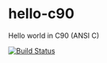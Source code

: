 # hello-c90
Hello world in C90 (ANSI C)

[![Build Status](https://dev.azure.com/ariyahidayat/hello-c90/_apis/build/status/ariya.hello-c90?branchName=master)](https://dev.azure.com/ariyahidayat/hello-c90/_build/latest?definitionId=12&branchName=master)
